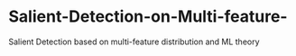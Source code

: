 # Salient-Detection-on-Multi-feature-
Salient Detection based on multi-feature distribution and ML theory
